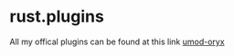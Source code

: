 # rust.plugins
All my offical plugins can be found at this link [umod-oryx](https://umod.org/user/oryx#plugins)
